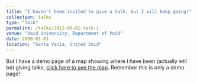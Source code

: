```yaml
---
title: "I haven't been invited to give a talk, but I will keep going!"
collection: talks
type: "Talk"
permalink: /talks/2012-03-01-talk-1
venue: "Void University, Department of Void"
date: 2099-03-01
location: "Santa Vacía, United Void"
---
```


But I have a demo page of a map showing where I have been (actually will be) giving talks, [click here to see the map](https://copland-yz.github.io/talkmap). Remember this is only a demo page!
